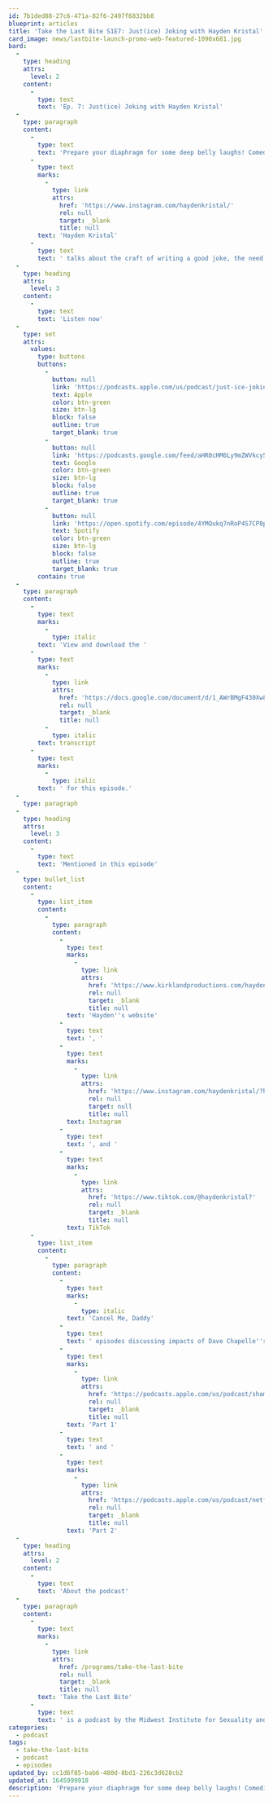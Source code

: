 ```yaml
---
id: 7b1ded88-27c6-471a-82f6-2497f6832bb8
blueprint: articles
title: 'Take the Last Bite S1E7: Just(ice) Joking with Hayden Kristal'
card_image: news/lastbite-launch-promo-web-featured-1090x681.jpg
bard:
  -
    type: heading
    attrs:
      level: 2
    content:
      -
        type: text
        text: 'Ep. 7: Just(ice) Joking with Hayden Kristal'
  -
    type: paragraph
    content:
      -
        type: text
        text: 'Prepare your diaphragm for some deep belly laughs! Comedian and intersectional accessibility educator '
      -
        type: text
        marks:
          -
            type: link
            attrs:
              href: 'https://www.instagram.com/haydenkristal/'
              rel: null
              target: _blank
              title: null
        text: 'Hayden Kristal'
      -
        type: text
        text: ' talks about the craft of writing a good joke, the need for comedy to "punch up" to prevent harm against marginalized communities, and how social media such as Tik Tok and Instagram have become key tools for content creators to reach wider audiences during the pandemic.'
  -
    type: heading
    attrs:
      level: 3
    content:
      -
        type: text
        text: 'Listen now'
  -
    type: set
    attrs:
      values:
        type: buttons
        buttons:
          -
            button: null
            link: 'https://podcasts.apple.com/us/podcast/just-ice-joking-with-hayden-kristal/id1582890778?i=1000544193808'
            text: Apple
            color: btn-green
            size: btn-lg
            block: false
            outline: true
            target_blank: true
          -
            button: null
            link: 'https://podcasts.google.com/feed/aHR0cHM6Ly9mZWVkcy50cmFuc2lzdG9yLmZtL3Rha2UtdGhlLWxhc3QtYml0ZQ/episode/N2NmYjNhYmUtN2EyMi00OGJiLThkOTktMjg3NWZlN2NkNTE0?sa=X&ved=0CAUQkfYCahcKEwiI6sm1jNL0AhUAAAAAHQAAAAAQAQ'
            text: Google
            color: btn-green
            size: btn-lg
            block: false
            outline: true
            target_blank: true
          -
            button: null
            link: 'https://open.spotify.com/episode/4YMQukq7nRoP4S7CP8pWpW'
            text: Spotify
            color: btn-green
            size: btn-lg
            block: false
            outline: true
            target_blank: true
        contain: true
  -
    type: paragraph
    content:
      -
        type: text
        marks:
          -
            type: italic
        text: 'View and download the '
      -
        type: text
        marks:
          -
            type: link
            attrs:
              href: 'https://docs.google.com/document/d/1_AWrBMgF430Xw81CZOt6cJLiQQ9LDVGWam_HFWQ_uqU/edit?usp=sharing'
              rel: null
              target: _blank
              title: null
          -
            type: italic
        text: transcript
      -
        type: text
        marks:
          -
            type: italic
        text: ' for this episode.'
  -
    type: paragraph
  -
    type: heading
    attrs:
      level: 3
    content:
      -
        type: text
        text: 'Mentioned in this episode'
  -
    type: bullet_list
    content:
      -
        type: list_item
        content:
          -
            type: paragraph
            content:
              -
                type: text
                marks:
                  -
                    type: link
                    attrs:
                      href: 'https://www.kirklandproductions.com/hayden-kristal.html'
                      rel: null
                      target: _blank
                      title: null
                text: 'Hayden''s website'
              -
                type: text
                text: ', '
              -
                type: text
                marks:
                  -
                    type: link
                    attrs:
                      href: 'https://www.instagram.com/haydenkristal/?hl=en'
                      rel: null
                      target: null
                      title: null
                text: Instagram
              -
                type: text
                text: ', and '
              -
                type: text
                marks:
                  -
                    type: link
                    attrs:
                      href: 'https://www.tiktok.com/@haydenkristal?'
                      rel: null
                      target: _blank
                      title: null
                text: TikTok
      -
        type: list_item
        content:
          -
            type: paragraph
            content:
              -
                type: text
                marks:
                  -
                    type: italic
                text: 'Cancel Me, Daddy'
              -
                type: text
                text: ' episodes discussing impacts of Dave Chapelle''s anti-trans joke in recent Netflix special: '
              -
                type: text
                marks:
                  -
                    type: link
                    attrs:
                      href: 'https://podcasts.apple.com/us/podcast/shame-on-chappelle-ft-imara-jones/id1550508625?i=1000538547879'
                      rel: null
                      target: _blank
                      title: null
                text: 'Part 1'
              -
                type: text
                text: ' and '
              -
                type: text
                marks:
                  -
                    type: link
                    attrs:
                      href: 'https://podcasts.apple.com/us/podcast/netflix-part-2/id1550508625?i=1000539976036'
                      rel: null
                      target: _blank
                      title: null
                text: 'Part 2'
  -
    type: heading
    attrs:
      level: 2
    content:
      -
        type: text
        text: 'About the podcast'
  -
    type: paragraph
    content:
      -
        type: text
        marks:
          -
            type: link
            attrs:
              href: /programs/take-the-last-bite
              rel: null
              target: _blank
              title: null
        text: 'Take the Last Bite'
      -
        type: text
        text: ' is a podcast by the Midwest Institute for Sexuality and Gender Diversity. It''s a direct counter to the Midwest Nice mentality— highlighting advocacy and activism by queer/trans communities in the Midwest region. Through each episode, we''re aiming to unearth the often disregarded and unacknowledged contributions of queer and trans folks to social change through interviews, casual conversations and reflections on Midwest queer time, space, and place. '
categories:
  - podcast
tags:
  - take-the-last-bite
  - podcast
  - episodes
updated_by: cc1d6f85-bab6-480d-8bd1-226c3d628cb2
updated_at: 1645999918
description: 'Prepare your diaphragm for some deep belly laughs! Comedian and intersectional accessibility educator Hayden Kristal talks about the craft of writing a good joke, the need for comedy to "punch up" to prevent harm against marginalized communities, and how social media such as Tik Tok and Instagram have become key tools for content creators to reach wider audiences during the pandemic.'
---
```

